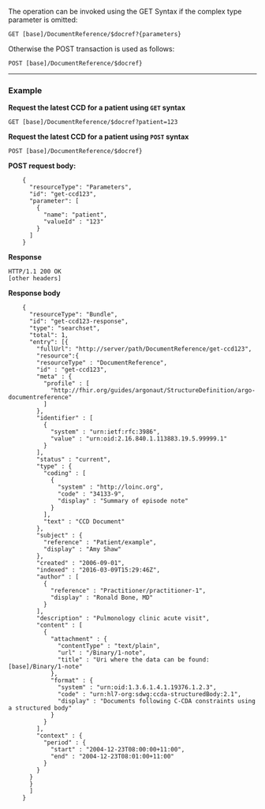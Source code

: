 
The operation can be invoked using the GET Syntax if the complex type parameter is omitted:

`GET [base]/DocumentReference/$docref?{parameters}`

Otherwise the POST transaction is used as follows:

`POST [base]/DocumentReference/$docref}`

---

### Example

**Request the latest CCD for a patient using `GET` syntax**

`GET [base]/DocumentReference/$docref?patient=123`

**Request the latest CCD for a patient using `POST` syntax**

`POST [base]/DocumentReference/$docref}`

**POST request body:**

~~~
    {
      "resourceType": "Parameters",
      "id": "get-ccd123",
      "parameter": [
        {
          "name": "patient",
          "valueId" : "123"
        }
      ]
    }
~~~

**Response**

~~~
HTTP/1.1 200 OK
[other headers]
~~~

**Response body**

~~~
    {
      "resourceType": "Bundle",
      "id": "get-ccd123-response",
      "type": "searchset",
      "total": 1,
      "entry": [{
        "fullUrl": "http://server/path/DocumentReference/get-ccd123",
        "resource":{
        "resourceType" : "DocumentReference",
        "id" : "get-ccd123",
        "meta" : {
          "profile" : [
            "http://fhir.org/guides/argonaut/StructureDefinition/argo-documentreference"
          ]
        },
        "identifier" : [
          {
            "system" : "urn:ietf:rfc:3986",
            "value" : "urn:oid:2.16.840.1.113883.19.5.99999.1"
          }
        ],
        "status" : "current",
        "type" : {
          "coding" : [
            {
              "system" : "http://loinc.org",
              "code" : "34133-9",
              "display" : "Summary of episode note"
            }
          ],
          "text" : "CCD Document"
        },
        "subject" : {
          "reference" : "Patient/example",
          "display" : "Amy Shaw"
        },
        "created" : "2006-09-01",
        "indexed" : "2016-03-09T15:29:46Z",
        "author" : [
          {
            "reference" : "Practitioner/practitioner-1",
            "display" : "Ronald Bone, MD"
          }
        ],
        "description" : "Pulmonology clinic acute visit",
        "content" : [
          {
            "attachment" : {
              "contentType" : "text/plain",
              "url" : "/Binary/1-note",
              "title" : "Uri where the data can be found: [base]/Binary/1-note"
            },
            "format" : {
              "system" : "urn:oid:1.3.6.1.4.1.19376.1.2.3",
              "code" : "urn:hl7-org:sdwg:ccda-structuredBody:2.1",
              "display" : "Documents following C-CDA constraints using a structured body"
            }
          }
        ],
        "context" : {
          "period" : {
            "start" : "2004-12-23T08:00:00+11:00",
            "end" : "2004-12-23T08:01:00+11:00"
          }
        }
      }
      }
      ]
    }
~~~
